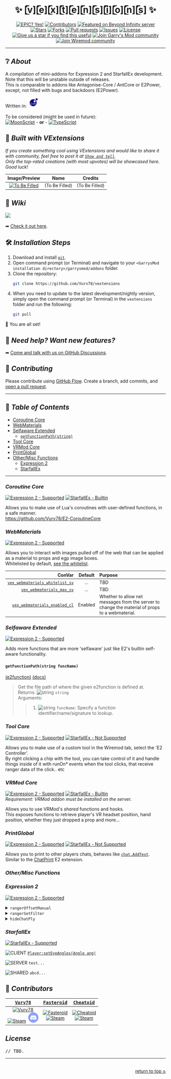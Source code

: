 <!-- TODO: Make Animated-PNG banners for each title. Fancy. -->
<h1 align="center">&#x2728; [̲̅v][̲̅e][̲̅x][̲̅t][̲̅e][̲̅n][̲̅s][̲̅i][̲̅o][̲̅n][̲̅s] &#x2728;</h1>
<p align="center">
  <a href="https://github.com/Vurv78/VExtensions/pulse" title="EPIC? Yes!"><img src="https://img.shields.io/badge/epic%3F-yes%21-blue?style=for-the-badge&labelColor=303030" alt="EPIC? Yes!"></a>
  <a href="https://github.com/Vurv78/VExtensions/graphs/contributors" title="Contributors"><img src="https://img.shields.io/github/contributors/Vurv78/VExtensions?label=AWESOME%20CONTRIBUTORS&logo=github&logoColor=white&style=for-the-badge&labelColor=303030" alt="Contributors"></a>
  <a href="https://gmod-cheatoid.github.io/gmod-cheatoid/beyond-infinity.html" title="Featured on Beyond Infinity server" target="blank"><img src="https://img.shields.io/badge/Featured%20Server-Beyond%20Infinity-red?style=for-the-badge&labelColor=303030&color=blue" alt="Featured on Beyond Infinity server"></a>
  <br>
  <a href="https://github.com/Vurv78/VExtensions/stargazers" title="Stars"><img src="https://img.shields.io/github/stars/Vurv78/VExtensions?style=flat-square&labelColor=303030" alt="Stars"></a>
  <a href="https://github.com/Vurv78/VExtensions/network/members" title="Forks"><img src="https://img.shields.io/github/forks/Vurv78/VExtensions?style=flat-square&labelColor=303030" alt="Forks"></a>
  <a href="https://github.com/Vurv78/VExtensions/pulls" title="Pull requests"><img src="https://img.shields.io/github/issues-pr/Vurv78/VExtensions?style=flat-square&labelColor=303030" alt="Pull requests"></a>
  <a href="https://github.com/Vurv78/VExtensions/issues" title="Issues"><img src="https://img.shields.io/github/issues/Vurv78/VExtensions?style=flat-square&labelColor=303030" alt="Issues"></a>
  <a href="https://github.com/Vurv78/VExtensions/blob/master/LICENSE" title="License"><img src="https://img.shields.io/github/license/Vurv78/VExtensions?style=flat-square&labelColor=303030&color=2b9348" alt="License"></a>
  <br>
  <a href="https://github.com/Vurv78/VExtensions/stargazers" title="Give us a star if you find this useful"><img src="https://img.shields.io/static/v1?label=%F0%9F%8C%9F&message=If%20Useful&style=flat-square&labelColor=303030&color=da532c" alt="Give us a star if you find this useful"></a>
  <a href="https://discord.gg/gmod" title="Join Garry's Mod community" target="blank"><img src="https://img.shields.io/static/v1?label=%20&message=Garry%27s%20Mod&style=flat-square&labelColor=303030&color=303030&logo=discord" alt="Join Garry's Mod community"></a>
  <a href="https://discord.gg/H8UKY3Y" title="Join Wiremod community" target="blank"><img src="https://img.shields.io/static/v1?label=%20&message=Wiremod&style=flat-square&labelColor=303030&color=303030&logo=discord" alt="Join Wiremod community"></a>
</p>

-----

## ❔ ***About***
A compilation of mini-addons for Expression 2 and StarfallEx development.  
Note that this will be unstable outside of releases.  
This is comparable to addons like Antagonise-Core / AntCore or E2Power, except, not filled with bugs and backdoors (E2Power).

<p>
  Written in: <a href="https://github.com/Vurv78/VExtensions/search?l=lua" title="Garry's Mod Lua"><img src="https://github.com/github/explore/raw/master/topics/lua/lua.png" alt="Garry's Mod Lua" height="32"></a>
  <br>
  <br>
  To be considered (might be used in future):
  <br>
  <a href="https://moonscript.org" title="MoonScript" target="blank"><img src="https://moonscript.org/images/logo.png" alt="MoonScript" height="32"></a>
  - <b>or</b> -
  <a href="https://github.com/TypeScriptToLua/TypeScriptToLua" title="TypeScript" target="blank"><img src="https://github.com/TypeScriptToLua/TypeScriptToLua/raw/master/logo-hq.png" alt="TypeScript" height="32"></a>
</p>

## 🚀 ***Built with VExtensions***
*If you create something cool using VExtensions and would like to share it with community, feel free to post it at [`Show and tell`](https://github.com/Vurv78/VExtensions/discussions?discussions_q=category%3A%22Show+and+tell%22).*  
*Only the top-rated creations (with most upvotes) will be showcased here. Good luck!*

| Image/Preview | Name | Credits |
| :-: | :-: | :-: |
| [![][ToBeFilled]](#-built-with-vextensions) | (To Be Filled) | (To Be Filled) |

## 📕 ***Wiki***
<a href="https://vurv78.github.io/vextensions" target="blank">
<img src="https://img.shields.io/website?url=https%3A%2F%2Fvurv78.github.io%2Fvextensions&logo=google-chrome&style=flat-square&labelColor=303030">
</a>
<br>

➡ [Check it out here](https://github.com/Vurv78/VExtensions/wiki).

## 🛠️ ***Installation Steps***
1. Download and install <a href="https://git-scm.com/downloads" alt="Git" target="blank"><code>git</code></a>.
2. Open command prompt (or Terminal) and navigate to your `<GarrysMod installation directory>/garrysmod/addons` folder.
3. Clone the repository:
    ```bash
    git clone https://github.com/Vurv78/vextensions
    ```
4. When you need to update to the latest development/nightly version, simply open the command prompt (or Terminal) in the `vextensions` folder and run the following:
    ```bash
    git pull
    ```
🌟 You are all set!

## 💬 ***Need help? Want new features?***
➡ [Come and talk with us on GitHub Discussions](https://github.com/Vurv78/VExtensions/discussions).

## 🍰 ***Contributing***
Please contribute using [GitHub Flow](https://guides.github.com/introduction/flow). Create a branch, add commits, and [open a pull request](https://github.com/Vurv78/VExtensions/compare).  
<!--
Please make sure you agree with our [`CODE OF CONDUCT`](CODE_OF_CONDUCT.md).  
The details about the process for submitting pull requests is in [`CONTRIBUTING`](CONTRIBUTING.md).
-->

-----

## 💠 ***Table of Contents***
- [Coroutine Core](#coroutine-core)
- [WebMaterials](#webmaterials)
- [Selfaware Extended](#selfaware-extended)
  - [<code>getFunctionPath(string)</code>](#getfunctionpathstring-funcname)
- [Tool Core](#tool-core)
- [VRMod Core](#vrmod-core)
- [PrintGlobal](#printglobal)
- [Other/Misc Functions](#othermisc-functions)
  - [Expression 2](#expression-2)
  - [StarfallEx](#starfallex)

-----

### ***Coroutine Core***
[![][E2-yes]](https://github.com/Vurv78/VExtensions/blob/master/lua/entities/gmod_wire_expression2/core/custom/sv_coroutines.lua) [![][SF-builtin]](#coroutine-core)

Allows you to make use of Lua's coroutines with user-defined functions, in a safe manner.  
https://github.com/Vurv78/E2-CoroutineCore

### ***WebMaterials***
[![][E2-yes]](https://github.com/Vurv78/VExtensions/blob/master/lua/entities/gmod_wire_expression2/core/custom/sv_webmaterials.lua)

Allows you to interact with images pulled off of the web that can be applied as a material to props and egp image boxes.  
Whitelisted by default, [see the whitelist](https://github.com/Vurv78/VExtensions/search?q=%22local+URLMatches%22+filename%3Asv_webmaterials.lua).

| ConVar | Default | Purpose |
|-------:|:-------:|:--------|
| [`vex_webmaterials_whitelist_sv`](https://github.com/Vurv78/VExtensions/search?q=%22CreateConVar+vex_webmaterials_whitelist_sv%22) | ... | TBD |
| [`vex_webmaterials_max_sv`](https://github.com/Vurv78/VExtensions/search?q=%22CreateConVar+vex_webmaterials_max_sv%22) | ... | TBD |
| [`vex_webmaterials_enabled_cl`](https://github.com/Vurv78/VExtensions/search?q=%22CreateConVar+vex_webmaterials_enabled_cl%22) | Enabled | Whether to allow net messages from the server to change the material of props to a webmaterial. |

### ***Selfaware Extended***
[![][E2-yes]](https://github.com/Vurv78/VExtensions/blob/master/lua/entities/gmod_wire_expression2/core/custom/sv_selfaware2.lua)

Adds more functions that are more 'selfaware' just like E2's builtin self-aware functionality.

#### `getFunctionPath(string funcName)`
  <a href="https://github.com/Vurv78/VExtensions/search?q=%22e2function+string+getFunctionPath%22+filename%3Asv_selfaware2.lua" target="blank">(e2function)<a/> <a href="https://github.com/Vurv78/VExtensions/search?q=%22desc+getFunctionPath+s%22+filename%3Acl_vexdocs.lua&type=Code" target="blank">(docs)</a>
  
  > Get the file path of where the given e2function is defined at.  
  > Returns: ![][string] `string`  
  > Arguments:  
  >> 1. ![][string] `funcName`: Specify a function identifier/name/signature to lookup.

### ***Tool Core***
[![][E2-yes]](https://github.com/Vurv78/VExtensions/blob/master/lua/entities/gmod_wire_expression2/core/custom/sv_e2controller.lua) [![][SF-no]](#tool-core)

Allows you to make use of a custom tool in the Wiremod tab, select the 'E2 Controller'.  
By right clicking a chip with the tool, you can take control of it and handle things inside of it with runOn* events when the tool clicks, that receive ranger data of the click.. etc

### ***VRMod Core***
[![][E2-yes]](https://github.com/Vurv78/VExtensions/blob/master/lua/entities/gmod_wire_expression2/core/custom/sv_vrmod.lua) [![][SF-builtin]](#vrmod-core)  
_Requirement: VRMod addon must be installed on the server._

Allows you to use VRMod's *shared* functions and hooks.  
This exposes functions to retrieve player's VR headset position, hand position, whether they just dropped a prop and more...

### ***PrintGlobal***
[![][E2-yes]](https://github.com/Vurv78/VExtensions/blob/master/lua/entities/gmod_wire_expression2/core/custom/sv_printglobal.lua) [![][SF-no]](#printglobal)

Allows you to print to other players chats, behaves like [`chat.AddText`](https://wiki.facepunch.com/gmod/chat.AddText).  
Similar to the [ChatPrint](https://github.com/MattJeanes/ChatPrint) E2 extension.

### ***Other/Misc Functions***
### ***Expression 2***
[![][E2-yes]](https://github.com/Vurv78/VExtensions/blob/master/lua/entities/gmod_wire_expression2/core/custom/sv_vex_main.lua)

<details>
<summary><code>rangerOffsetManual</code></summary>
<p>

#### `rangerOffsetManual(vector startPos, vector endPos, array filter)`
  <a href="https://github.com/Vurv78/VExtensions/search?q=%22e2function+ranger+rangerOffsetManual%22+filename%3Asv_vex_main.lua&type=Code" target="blank">e̲2̲f̲u̲n̲c̲t̲i̲o̲n̲<a/> <a href="https://github.com/Vurv78/VExtensions/search?q=%22desc+rangerOffsetManual+vvr%22+filename%3Acl_vexdocs.lua&type=Code" target="blank">｢	𝓓𝓞𝓒𝓢 ｣</a>
  
  > Does a line trace from start position to the end position, with option to filter entities.  
  > Returns: ![][ranger] `ranger`  
  
  > Arguments:  
  >> 1. ![][vector] `vector startPos`: The start position of the line trace.  
  >> 2. ![][vector] `vector endPos`: The end position of the line trace.  
  >> 3. ![][array] `array filter`: An array of entities to be filtered from line tracing.  
  > - [Example code is available here](https://gist.github.com/Cheatoid/2e3dd9802fb0153dac46f09f2dc7a0b2).

</p>
</details>

<details>
<summary><code>rangerSetFilter</code></summary>
<p>

#### `rangerSetFilter(array filter)`
  <a href="https://github.com/Vurv78/VExtensions/search?q=%22e2function+number+rangerSetFilter%22+filename%3Asv_vex_main.lua&type=Code" target="blank">e2function<a/> <a href="https://github.com/Vurv78/VExtensions/search?q=%22desc+rangerSetFilter+r%22+filename%3Acl_vexdocs.lua&type=Code" target="blank">𝙙𝙤𝙘𝙨</a>
  
  > Sets the current filter to be used with ranger-based functionality.  
  > Returns: ![][number] `number`  
  >> `1` for success; otherwise `0`.  
  
  > Arguments:  
  >> 1. ![][array] `array filter`: .

</p>
</details>

<details>
<summary><code>hideChatPly</code></summary>
<p>

#### `hideChatPly(entity ply, number yes)`
  <a href="https://github.com/Vurv78/VExtensions/search?q=%22e2function+void+hideChatPly%22+filename%3Asv_vex_main.lua&type=Code" target="blank">❪e2function❫<a/> <a href="https://github.com/Vurv78/VExtensions/search?q=%22desc+hideChatPly+en%22+filename%3Acl_vexdocs.lua&type=Code" target="blank">❲docs❳</a>
  
  > Hides the chat of a player selected (by default enabled, but warns you when it is hidden and you can disable it with `canhidechatply_cl` ConVar).  
  > Returns: `void`  
  
  > Arguments:  
  >> 1. ![][entity] `entity ply`: The player to hide chat of.  
  >> 2. ![][number] `number yes`: `1` to hide `ply`'s chat; otherwise `0`.

</p>
</details>

### ***StarfallEx***
[![][SF-yes]](https://github.com/Vurv78/VExtensions/blob/master/lua/starfall/libs_sh/playerex_sh.lua)

![][CLIENT] [`Player:setEyeAngles(Angle ang)`](https://github.com/Vurv78/VExtensions/search?q=%22player_methods+setEyeAngles%22+filename%3Aplayerex_sh.lua)

![][SERVER] `test...`

![][SHARED] `abcd...`

## 🙏 ***Contributors***
| [<kbd>Vurv78</kbd>](https://github.com/Vurv78) | [<kbd>Fasteroid</kbd>](https://github.com/Fasteroid) | [<kbd>Cheatoid</kbd>](https://github.com/Cheatoid) |
| :-: | :-: | :-: |
| <a href="https://github.com/Vurv78/VExtensions/commits?author=Vurv78"><img src="https://avatars0.githubusercontent.com/u/56230599?s=120&v=4" width="120" alt="Vurv78"></a><br><a href="https://steamcommunity.com/profiles/76561198151473160" title="Steam" target="blank"><img src="https://user-images.githubusercontent.com/13347909/101342422-d4154600-3882-11eb-96fb-be22b15fab9f.png" alt="Steam"></a>&#160;&#160;<a href="https://discord.com/users/363590853140152321" title="Discord" target="blank"><img src="https://github.com/gmod-cheatoid/gmod-cheatoid/raw/main/discord-logo.svg" width="32" alt="Discord"></a> | <a href="https://github.com/Vurv78/VExtensions/commits?author=Fasteroid"><img src="https://avatars0.githubusercontent.com/u/29342750?s=120&v=4" width="120" alt="Fasteroid"></a><br><a href="https://steamcommunity.com/profiles/76561198008093053" title="Steam" target="blank"><img src="https://user-images.githubusercontent.com/13347909/101342422-d4154600-3882-11eb-96fb-be22b15fab9f.png" alt="Steam"></a> | <a href="https://github.com/Vurv78/VExtensions/commits?author=Cheatoid"><img src="https://avatars0.githubusercontent.com/u/13347909?s=120&v=4" width="120" alt="Cheatoid"></a><br><a href="https://steamcommunity.com/profiles/76561198119930042" title="Steam" target="blank"><img src="https://user-images.githubusercontent.com/13347909/101342422-d4154600-3882-11eb-96fb-be22b15fab9f.png" alt="Steam"></a> |

## ***License***
<kbd>// TBD.</kbd>

-----

<p align="right">
  <!--<a href="#readme" title="(Statistics) Total view/hit counter"><img src="http://hits.dwyl.com/Vurv78/VExtensions.svg" alt="(Statistics) Total view/hit counter"></a>-->
  <br>
  <!-- Do not touch this link, it does not work while on the edit page, but otherwise it does work -->
  <a href="#readme" title="return to top">return to top 🔝</a>
</p>


[EPIC]: https://img.shields.io/badge/epic%3F-yes-blue?style=for-the-badge&labelColor=303030 "EPIC? Yes!"
[Contributors]: https://img.shields.io/github/contributors/Vurv78/VExtensions?label=AWESOME%20CONTRIBUTORS&logo=github&logoColor=white&style=for-the-badge&labelColor=303030 "VExtensions contributors"
[GModServer]: https://img.shields.io/badge/Featured%20Server-Beyond%20Infinity-red?style=for-the-badge&labelColor=303030&color=blue "Featured on Beyond Infinity server"
[SteamLogo]: https://user-images.githubusercontent.com/13347909/101342422-d4154600-3882-11eb-96fb-be22b15fab9f.png "Steam"
[DiscordLogo]: https://user-images.githubusercontent.com/13347909/101343935-045de400-3885-11eb-90e0-706875b1fd5c.png "Discord"
[ToBeFilled]: https://user-images.githubusercontent.com/13347909/101585631-7139c100-39e0-11eb-8c5f-973c56850791.png "To Be Filled"
[array]: https://raw.githubusercontent.com/wiki/wiremod/wire/Type-Array.png "array"
[number]: https://raw.githubusercontent.com/wiki/wiremod/wire/Type-Number.png "number"
[string]: https://raw.githubusercontent.com/wiki/wiremod/wire/Type-String.png "string"
[ranger]: https://raw.githubusercontent.com/wiki/wiremod/wire/Type-RangerData.png "ranger"
[vector]: https://raw.githubusercontent.com/wiki/wiremod/wire/Type-Vector.png "vector"
[entity]: https://raw.githubusercontent.com/wiki/wiremod/wire/Type-Entity.png "entity"
[E2-yes]: https://img.shields.io/badge/Expression%202-yes-green?style=flat-square&labelColor=303030&color=128023 "Expression 2 - Supported"
[E2-no]: https://img.shields.io/badge/Expression%202-no-red?style=flat-square&labelColor=303030&color=9a1616 "Expression 2 - Not Supported"
[SF-builtin]: https://img.shields.io/badge/StarfallEx-builtin-green?style=flat-square&labelColor=1b6eae&color=78aa1c "StarfallEx - Builtin"
[SF-yes]: https://img.shields.io/badge/StarfallEx-yes-green?style=flat-square&labelColor=1b6eae&color=78aa1c "StarfallEx - Supported"
[SF-no]: https://img.shields.io/badge/StarfallEx-no-red?style=flat-square&labelColor=1b6eae&color=da5a53 "StarfallEx - Not Supported"
[CLIENT]: https://img.shields.io/badge/-CLIENT-dea909?style=flat-square "CLIENT"
[SERVER]: https://img.shields.io/badge/-SERVER-03a9f4?style=flat-square "SERVER"
[SHARED]: https://img.shields.io/badge/-SHARED-71a97f?style=flat-square "SHARED"
